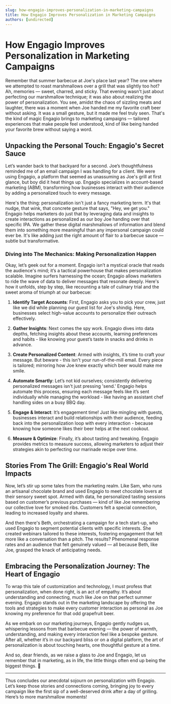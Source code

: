 ```yaml
---
slug: how-engagio-improves-personalization-in-marketing-campaigns
title: How Engagio Improves Personalization in Marketing Campaigns
authors: [undirected]
---
```



# How Engagio Improves Personalization in Marketing Campaigns

Remember that summer barbecue at Joe's place last year? The one where we attempted to roast marshmallows over a grill that was slightly too hot? Ah, memories — sweet, charred, and sticky. That evening wasn't just about perfecting our marshmallow technique; it was also about realizing the power of personalization. You see, amidst the chaos of sizzling meats and laughter, there was a moment when Joe handed me my favorite craft beer without asking. It was a small gesture, but it made me feel truly seen. That's the kind of magic Engagio brings to marketing campaigns — tailored experiences that make people feel understood, kind of like being handed your favorite brew without saying a word.

## Unpacking the Personal Touch: Engagio's Secret Sauce

Let’s wander back to that backyard for a second. Joe’s thoughtfulness reminded me of an email campaign I was handling for a client. We were using Engagio, a platform that seemed as unassuming as Joe's grill at first glance, but boy did it heat things up. Engagio specializes in account-based marketing (ABM), transforming how businesses interact with their audience by adding a personalized touch to every message.

Here's the thing: personalization isn't just a fancy marketing term. It's that nudge, that wink, that concrete gesture that says, "Hey, we get you." Engagio helps marketers do just that by leveraging data and insights to create interactions as personalized as our boy Joe handing over that specific IPA. We gather these digital marshmallows of information and blend them into something more meaningful than any impersonal campaign could ever be. It's like adding just the right amount of flair to a barbecue sauce — subtle but transformative.

### Diving into The Mechanics: Making Personalization Happen

Okay, let’s geek out for a moment. Engagio isn’t a mystical oracle that reads the audience's mind; it’s a tactical powerhouse that makes personalization scalable. Imagine surfers harnessing the ocean; Engagio allows marketers to ride the wave of data to deliver messages that resonate deeply. Here's how it unfolds, step by step, like recounting a tale of culinary trial and the sweet aroma of triumph at our barbecue:

1. **Identify Target Accounts**: First, Engagio asks you to pick your crew, just like we did while planning our guest list for Joe's shindig. Here, businesses select high-value accounts to personalize their outreach effectively.

2. **Gather Insights**: Next comes the spy work. Engagio dives into data depths, fetching insights about these accounts, learning preferences and habits - like knowing your guest’s taste in snacks and drinks in advance.

3. **Create Personalized Content**: Armed with insights, it’s time to craft your message. But beware - this isn't your run-of-the-mill email. Every piece is tailored; mirroring how Joe knew exactly which beer would make me smile.

4. **Automate Smartly**: Let’s not kid ourselves; consistently delivering personalized messages isn't just pressing 'send.' Engagio helps automate this process, ensuring each message feels like it’s sent individually while managing the workload - like having an assistant chef handling sides on a busy BBQ day.

5. **Engage & Interact**: It’s engagement time! Just like mingling with guests, businesses interact and build relationships with their audience, feeding back into the personalization loop with every interaction - because knowing how someone likes their beer helps at the next cookout.

6. **Measure & Optimize**: Finally, it’s about tasting and tweaking. Engagio provides metrics to measure success, allowing marketers to adjust their strategies akin to perfecting our marinade recipe over time.

## Stories From The Grill: Engagio's Real World Impacts

Now, let’s stir up some tales from the marketing realm. Like Sam, who runs an artisanal chocolate brand and used Engagio to meet chocolate lovers at their sensory sweet spot. Armed with data, he personalized tasting sessions based on customer’s previous purchases — kind of like Joe remembering our collective love for smoked ribs. Customers felt a special connection, leading to increased loyalty and shares. 

And then there's Beth, orchestrating a campaign for a tech start-up, who used Engagio to segment potential clients with specific interests. She created webinars tailored to these interests, fostering engagement that felt more like a conversation than a pitch. The results? Phenomenal response rates and an audience that felt genuinely valued — all because Beth, like Joe, grasped the knack of anticipating needs.

## Embracing the Personalization Journey: The Heart of Engagio

To wrap this tale of customization and technology, I must profess that personalization, when done right, is an act of empathy. It’s about understanding and connecting, much like Joe on that perfect summer evening. Engagio stands out in the marketing landscape by offering the tools and strategies to make every customer interaction as personal as Joe knowing my preference for that odd grapefruit beer.

As we embark on our marketing journeys, Engagio gently nudges us, whispering lessons from that barbecue evening — the power of warmth, understanding, and making every interaction feel like a bespoke gesture. After all, whether it’s in our backyard bliss or on a digital platform, the art of personalization is about touching hearts, one thoughtful gesture at a time.

And so, dear friends, as we raise a glass to Joe and Engagio, let us remember that in marketing, as in life, the little things often end up being the biggest things. 🍻

---

Thus concludes our anecdotal sojourn on personalization with Engagio. Let’s keep those stories and connections coming, bringing joy to every campaign like the first sip of a well-deserved drink after a day of grilling. Here’s to more marshmallow moments!